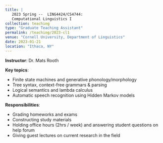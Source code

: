 ```yaml
---
title: | 
   2023 Spring --  LING4424/CS4744:  
   Computational Linguistics I
collection: teaching
type: "Graduate Teaching Assistant"
permalink: /teaching/2023-cl1
venue: "Cornell University, Department of Linguistics"
date: 2023-01-21
location: "Ithaca, NY"
---
```


**Instructor**: Dr. Mats Rooth 

**Key topics**: 
- Finite state machines and generative phonology/morphology
- Tree syntax, context-free grammars & parsing
- Logical semantics and lambda calculus
- Automatic speech recognition using Hidden Markov models

**Responsibilities**: 
- Grading homeworks and exams
- Constructing study materials
- Holding office hours (2hrs / week) and answering student questions on help forum
- Giving guest lectures on current research in the field
